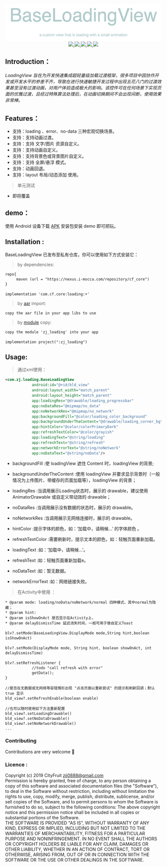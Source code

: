 <p align="center" >
   <img src = "https://github.com/ZBL-Kiven/loadingView/raw/master/demo/title.png"/>
   <br>
   <a href = "http://cityfruit.io/">
   <img src = "https://img.shields.io/static/v1?label=By&message=CityFruit.io&color=2af"/>
   </a>
   <a href = "https://github.com/ZBL-Kiven/loadingView">
      <img src = "https://img.shields.io/static/v1?label=platform&message=Android&color=6bf"/>
   </a>
   <a href = "https://github.com/ZBL-Kiven">
      <img src = "https://img.shields.io/static/v1?label=author&message=ZJJ&color=9cf"/>
  </a>
  <a href = "https://developer.android.google.cn/jetpack/androidx">
      <img src = "https://img.shields.io/static/v1?label=supported&message=AndroidX&color=8ce"/>
  </a>
  <a href = "https://www.android-doc.com/guide/components/android7.0.html">
      <img src = "https://img.shields.io/static/v1?label=minVersion&message=Nougat&color=cce"/>
  </a>
</p>
 
## Introduction：

###### LoadingView 旨在为开发快速集成超轻量级加载过渡框架，很多项目中因协作开发或开发水平的参差不齐，导致在进行快速敏捷开发过程中出现五花八门的过渡效果甚至没有过渡动画，对用户体验造成极大的影响。该控件可在任何场景下实现页面的优雅过渡，且经过特殊算法处理后，在动画切换期间不会出现间断，使用效果非常棒。


## Features：

* 支持：loading 、error、no-data 三种宏观切换场景。
* 支持：支持动画过渡。
* 支持：支持 文字/图片 资源自定义。
* 支持：支持动画自定义。
* 支持：支持背景色或背景图片自定义。
* 支持：支持 全屏/悬浮 模式。
* 支持：动画回退。
* 支持：layout 布局/动态添加 使用。

> 单元测试

- 即将覆盖

## demo：

使用 Android 设备下载 [APK](https://github.com/ZBL-Kiven/loadingView/raw/master/demo/demo.apk) 安装包安装 demo 即可把玩。

## Installation :


BaseLoadingView 已发布至私有仓库，你可以使用如下方式安装它：

> by dependencies:

```
repo{
     maven (url = "https://nexus.i-mocca.com/repository/cf_core")
}

implementation 'com.cf.core:loading:+'

```

> by [aar](https://nexus.i-mocca.com/repository/cf_core/com/cf/core/loading/1.0.0/loading-1.0.0.aar) import:

```
copy the aar file in your app libs to use
```

> by [module](https://github.com/ZBL-Kiven/loadingView/archive/master.zip) copy:
 
```
copy the module 'zj_loading' into your app

implementation project(":zj_loading")

```

## Usage:
> 通过xml使用：
 
```xml
<com.zj.loading.BaseLoadingView
            android:id="@+id/bld_view"
            android:layout_width="match_parent"
            android:layout_height="match_parent"
            app:loadingRes="@drawable/loading_progressbar"
            app:noDataRes="@mipmap/no_data"
            app:noNetworkRes="@mipmap/no_network"
            app:backgroundFill="@color/loading_color_background"
            app:backgroundUnderTheContent="@drawable/loading_corner_bg"
            app:hintColor="@color/colorPrimaryDark"
            app:refreshTextColor="@color/grayish"
            app:loadingText="@string/loading"
            app:refreshText="@string/refresh"
            app:networkErrorText="@string/noNetwork"
            app:noDataText="@string/noData"/>
```

* backgroundFill :使 loadingView 遮住 Content 时，loadingView 的背景;

* backgroundUnderTheContent :使用 loadingView 并要求显示背景时（一般情况为上传图片、带缓存的页面加载等），loadingView 的背景；

* loadingRes :当调用展示Loading状态时，展示的 drawable，建议使用 AnimatorDrawable 或自定义带动效的 drawable；

* noDataRes :当调用展示没有数据的状态时，展示的 drawable。

* noNetworkRes :当调用展示无网络连接时，展示的 drawable。

* hintColor :提示字体的颜色，如：‘加载中，请稍候...’ 的字体颜色 。

* refreshTextColor :需要刷新时，提示文本的颜色，如：轻触页面重新加载。

* loadingText :如：‘加载中，请稍候...’。

* refreshText :如：轻触页面重新加载e。

* noDataText :如：暂无数据。

* networkErrorText :如：网络链接失败。

> 在Activity中使用 ：
 
```
* @param mode: loading/noData/noNetwork/normal 四种模式，其中normal为隐藏；
* @param hint:
* @param isShowOnAct 是否显示在Activity上，
* @param delayDismissTime 延迟消失时间，一般可用于做自定义Toast
    
blv?.setMode(BaseLoadingView.DisplayMode mode,String hint,boolean isShowOnAct)

blv?.setMode(DisplayMode mode, String hint, boolean showOnAct, int delayDismissTime)

blv?.setRefreshListener {
            //todo "call refresh with error"
            getData();
}

//是否在无数据或无网络等容错情形出现 "点击页面以重新尝试" 的提示和刷新回调；默认 true 显示 
bld_view?.setRefreshEnable(boolean enable)

//也可以随时使用如下方法重新配置
bld_view?.setLoadingDrawable()
bld_view?.setNoDataDrawable()
bld_view?.setNoNetworkDrawable()
...  

```
### Contributing

Contributions are very welcome 🎉

### Licence :  

Copyright (c) 2019 CityFruit zjj0888@gmail.com<br>
Permission is hereby granted, free of charge, to any person obtaining a copy of this software and associated documentation files (the "Software"), to deal in the Software without restriction, including without limitation the rights to use, copy, modify, merge, publish, distribute, sublicense, and/or sell copies of the Software, and to permit persons to whom the Software is furnished to do so, subject to the following conditions:
The above copyright notice and this permission notice shall be included in all copies or substantial portions of the Software.<br>
THE SOFTWARE IS PROVIDED "AS IS", WITHOUT WARRANTY OF ANY KIND, EXPRESS OR IMPLIED, INCLUDING BUT NOT LIMITED TO THE WARRANTIES OF MERCHANTABILITY, FITNESS FOR A PARTICULAR PURPOSE AND NONINFRINGEMENT. IN NO EVENT SHALL THE AUTHORS OR COPYRIGHT HOLDERS BE LIABLE FOR ANY CLAIM, DAMAGES OR OTHER LIABILITY, WHETHER IN AN ACTION OF CONTRACT, TORT OR OTHERWISE, ARISING FROM, OUT OF OR IN CONNECTION WITH THE SOFTWARE OR THE USE OR OTHER DEALINGS IN THE SOFTWARE.
